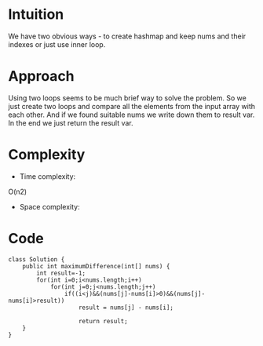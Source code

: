 # Intuition
<!-- Describe your first thoughts on how to solve this problem. -->
We have two obvious ways - to create hashmap and keep nums and their indexes or just use inner loop.
# Approach
<!-- Describe your approach to solving the problem. -->
Using two loops seems to be much brief way to solve the problem. So we just create two loops and compare all the elements from the input array with each other. And if we found suitable nums we write down them to result var. In the end we just return the result var. 
# Complexity
- Time complexity:
<!-- Add your time complexity here, e.g. $$O(n)$$ -->
O(n2)
- Space complexity:
<!-- Add your space complexity here, e.g. $$O(n)$$ -->

# Code
```
class Solution {
    public int maximumDifference(int[] nums) {
        int result=-1;
        for(int i=0;i<nums.length;i++)
            for(int j=0;j<nums.length;j++)
                if((i<j)&&(nums[j]-nums[i]>0)&&(nums[j]-nums[i]>result))
                    result = nums[j] - nums[i];

                    return result;
    }
}
```